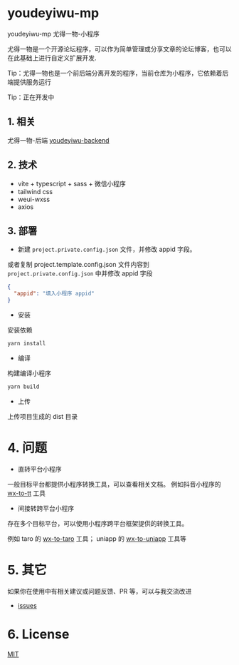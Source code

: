 # youdeyiwu-mp

youdeyiwu-mp 尤得一物-小程序

尤得一物是一个开源论坛程序，可以作为简单管理或分享文章的论坛博客，也可以在此基础上进行自定义扩展开发.

Tip：尤得一物也是一个前后端分离开发的程序，当前仓库为小程序，它依赖着后端提供服务运行

Tip：正在开发中

## 1. 相关

尤得一物-后端 [youdeyiwu-backend](https://github.com/dafengzhen/youdeyiwu-backend)

## 2. 技术

- vite + typescript + sass + 微信小程序
- tailwind css
- weui-wxss
- axios

## 3. 部署

- 新建 ```project.private.config.json``` 文件，并修改 appid 字段。

或者复制 project.template.config.json 文件内容到 ```project.private.config.json``` 中并修改 appid 字段

```json
{
  "appid": "填入小程序 appid"
}
```

- 安装

安装依赖

```bash
yarn install
```

- 编译

构建编译小程序

```bash
yarn build
```

- 上传

上传项目生成的 dist 目录

# 4. 问题

- 直转平台小程序

一般目标平台都提供小程序转换工具，可以查看相关文档。
例如抖音小程序的 [wx-to-tt](https://developer.open-douyin.com/docs/resource/zh-CN/mini-app/develop/developer-instrument/development-assistance/one-key-move 'wx-to-tt') 工具

- 间接转跨平台小程序

存在多个目标平台，可以使用小程序跨平台框架提供的转换工具。

例如 taro 的 [wx-to-taro](https://docs.taro.zone/docs/taroize 'wx-to-taro') 工具；
uniapp 的 [wx-to-uniapp](https://ask.dcloud.net.cn/article/35786 'wx-to-uniapp') 工具等

# 5. 其它

如果你在使用中有相关建议或问题反馈、PR 等，可以与我交流改进

- [issues](https://github.com/dafengzhen/youdeyiwu-mp/issues)

# 6. License

[MIT](https://opensource.org/licenses/MIT)
